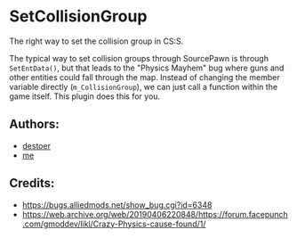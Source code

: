 # SetCollisionGroup
The right way to set the collision group in CS:S.

The typical way to set collision groups through SourcePawn is through `SetEntData()`, but that leads to the "Physics Mayhem" bug where guns and other entities could fall through the map. Instead of changing the member variable directly (`m_CollisionGroup`), we can just call a function within the game itself. This plugin does this for you.

## Authors:
* [destoer](https://github.com/destoer)
* [me](https://github.com/ashort96)

## Credits:
* <https://bugs.alliedmods.net/show_bug.cgi?id=6348>
* <https://web.archive.org/web/20190406220848/https://forum.facepunch.com/gmoddev/likl/Crazy-Physics-cause-found/1/>